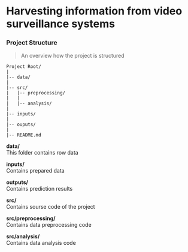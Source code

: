 Harvesting information from video surveillance systems
================================
### Project Structure
> An overview how the project is structured

```
Project Root/
|
|-- data/
|   
|-- src/
|   |-- preprocessing/
|   |
|   |-- analysis/
|
|-- inputs/
|
|-- ouputs/
|
|-- README.md
```

**data/** </br>
This folder contains row data

**inputs/** </br>
Contains prepared data

**outputs/** </br>
Contains prediction results 

**src/** </br>
Contains sourse code of the project

**src/preprocessing/** </br>
Contains data preprocessing code

**src/analysis/** </br>
Contains data analysis code